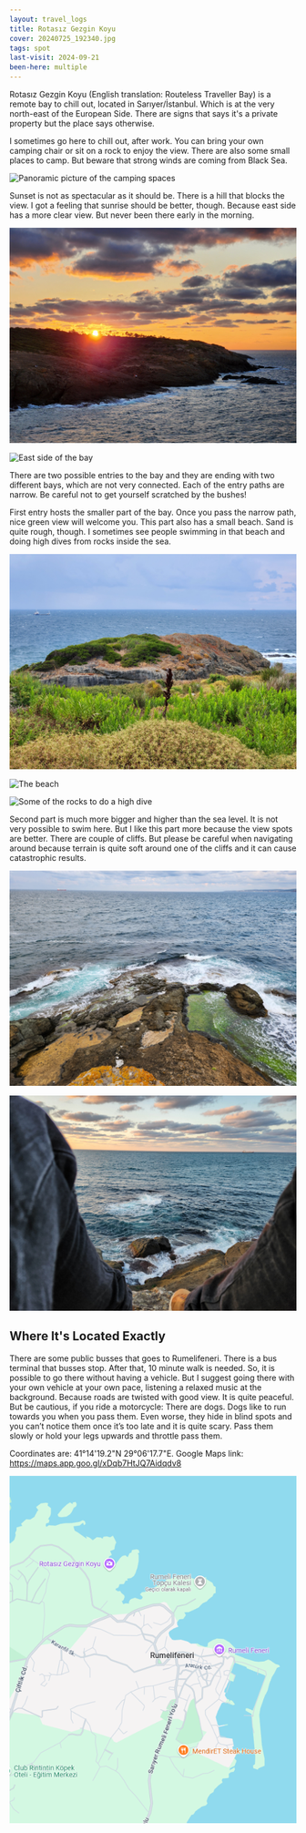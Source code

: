 ```yaml
---
layout: travel_logs
title: Rotasız Gezgin Koyu
cover: 20240725_192340.jpg
tags: spot
last-visit: 2024-09-21
been-here: multiple
---
```


Rotasız Gezgin Koyu (English translation: Routeless Traveller Bay) is a remote
bay to chill out, located in Sarıyer/İstanbul. Which is at the very north-east
of the European Side. There are signs that says it's a private property but the
place says otherwise.

I sometimes go here to chill out, after work. You can bring your own camping
chair or sit on a rock to enjoy the view. There are also some small places to
camp. But beware that strong winds are coming from Black Sea.

![Panoramic picture of the camping spaces](/assets/img/travel-logs/rotasiz-gezgin-koyu/20240801_200643.jpg)

Sunset is not as spectacular as it should be. There is a hill that blocks the
view. I got a feeling that sunrise should be better, though. Because east side
has a more clear view. But never been there early in the morning.

![Sunset](/assets/img/travel-logs/rotasiz-gezgin-koyu/20240801_200802.jpg)

![East side of the bay](/assets/img/travel-logs/rotasiz-gezgin-koyu/20240725_193257.jpg)

There are two possible entries to the bay and they are ending with two different
bays, which are not very connected. Each of the entry paths are narrow. Be
careful not to get yourself scratched by the bushes!

First entry hosts the smaller part of the bay. Once you pass the narrow path,
nice green view will welcome you. This part also has a small beach. Sand is
quite rough, though. I sometimes see people swimming in that beach and doing
high dives from rocks inside the sea.

![Welcoming view](/assets/img/travel-logs/rotasiz-gezgin-koyu/20240725_191733.jpg)

![The beach](/assets/img/travel-logs/rotasiz-gezgin-koyu/20240725_193822.jpg)

![Some of the rocks to do a high dive](/assets/img/travel-logs/rotasiz-gezgin-koyu/20240725_193031.jpg)

Second part is much more bigger and higher than the sea level. It is not very
possible to swim here. But I like this part more because the view spots are
better. There are couple of cliffs. But please be careful when navigating around
because terrain is quite soft around one of the cliffs and it can cause
catastrophic results.

![View from a cliff](/assets/img/travel-logs/rotasiz-gezgin-koyu/20240725_192340.jpg)

![There are rocks to sit on and enjoy view](/assets/img/travel-logs/rotasiz-gezgin-koyu/20240801_200117.jpg)

## Where It's Located Exactly

There are some public busses that goes to Rumelifeneri. There is a bus terminal that busses stop. After that, 10 minute walk is needed. So, it is possible to go there without having a vehicle. But I suggest going there with your own vehicle at your own pace, listening a relaxed music at the background. Because roads are twisted with good view. It is quite peaceful. But be cautious, if you ride a motorcycle: There are dogs. Dogs like to run towards you when you pass them. Even worse, they hide in blind spots and you can’t notice them once it’s too late and it is quite scary. Pass them slowly or hold your legs upwards and throttle pass them.

Coordinates are: 41°14'19.2"N 29°06'17.7"E. Google Maps link: https://maps.app.goo.gl/xDqb7HtJQ7Aidqdv8

![Google Maps snip](/assets/img/travel-logs/rotasiz-gezgin-koyu/google_maps_snip.png)
